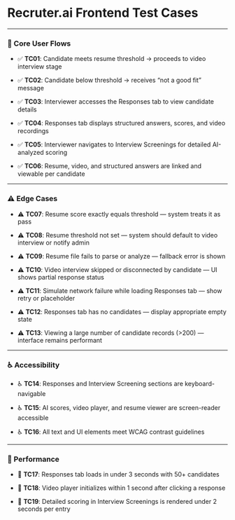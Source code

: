 # Recruter.ai Frontend Test Cases

---

### 🧩 Core User Flows

*   ✅ **TC01**: Candidate meets resume threshold → proceeds to video interview stage
    
*   ✅ **TC02**: Candidate below threshold → receives “not a good fit” message
    
*   ✅ **TC03**: Interviewer accesses the Responses tab to view candidate details
    
*   ✅ **TC04**: Responses tab displays structured answers, scores, and video recordings
    
*   ✅ **TC05**: Interviewer navigates to Interview Screenings for detailed AI-analyzed scoring
    
*   ✅ **TC06**: Resume, video, and structured answers are linked and viewable per candidate

--- 

### ⚠️ Edge Cases

*   ⚠️ **TC07**: Resume score exactly equals threshold — system treats it as pass
    
*   ⚠️ **TC08**: Resume threshold not set — system should default to video interview or notify admin
    
*   ⚠️ **TC09**: Resume file fails to parse or analyze — fallback error is shown
    
*   ⚠️ **TC10**: Video interview skipped or disconnected by candidate — UI shows partial response status
    
*   ⚠️ **TC11**: Simulate network failure while loading Responses tab — show retry or placeholder
    
*   ⚠️ **TC12**: Responses tab has no candidates — display appropriate empty state
    
*   ⚠️ **TC13**: Viewing a large number of candidate records (>200) — interface remains performant

---   

### ♿ Accessibility

*   ♿ **TC14**: Responses and Interview Screening sections are keyboard-navigable
    
*   ♿ **TC15**: AI scores, video player, and resume viewer are screen-reader accessible
    
*   ♿ **TC16**: All text and UI elements meet WCAG contrast guidelines

---  

### 🚀 Performance

*   🚀 **TC17**: Responses tab loads in under 3 seconds with 50+ candidates
    
*   🚀 **TC18**: Video player initializes within 1 second after clicking a response
    
*   🚀 **TC19**: Detailed scoring in Interview Screenings is rendered under 2 seconds per entry